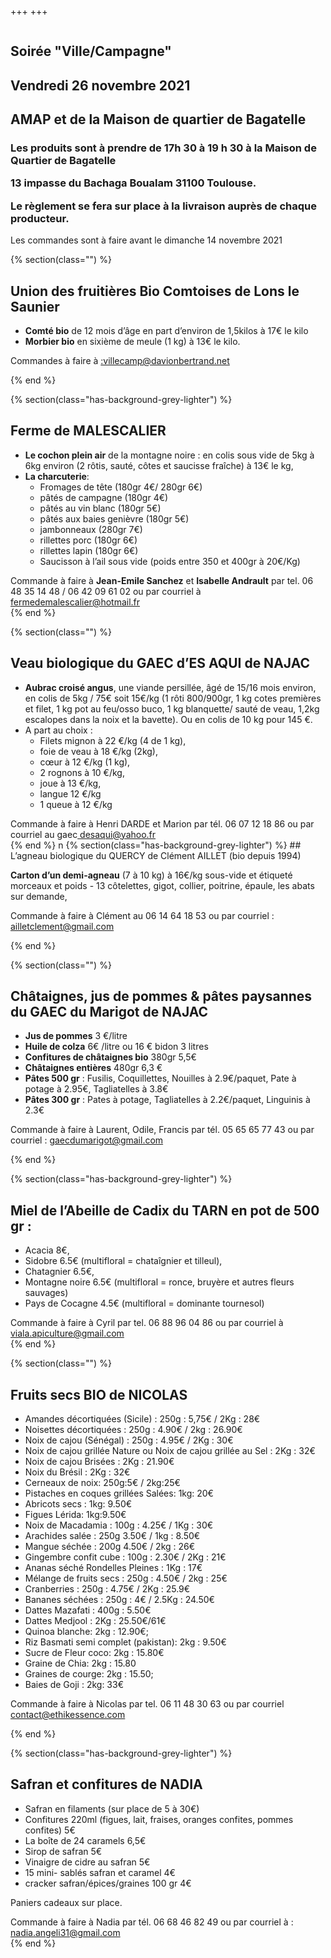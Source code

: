 +++
+++

<section class="section hero">
<div class="hero-body">
<div class="container">
<div class="columns is-desktop">
<div class="column is-8 is-offset-2 content has-text-centered">

<h1 class="title is-1"> Soirée "Ville/Campagne" <br/>
</h1>

<h2> Vendredi 26 novembre 2021 </h2>
<h2> AMAP et de la Maison de quartier de Bagatelle </h2>

<h3>
Les produits sont à prendre de 17h 30 à 19 h 30 à la Maison de Quartier de Bagatelle

13 impasse du Bachaga Boualam 31100 Toulouse.

Le règlement se fera sur place à la livraison auprès de chaque producteur.

</h3>
<div class="notification is-danger">
Les commandes sont à faire avant le  dimanche 14 novembre 2021
</div>

</div>
</div>
</div>
</div>
</section>


{% section(class="") %}
## Union des fruitières Bio Comtoises de Lons le Saunier

- **Comté bio** de 12 mois d’âge en part d’environ de 1,5kilos à 17€ le kilo
- **Morbier bio** en sixième de meule (1 kg) à 13€ le kilo.

<div class="box is-primary">
 Commandes à faire à  <a href="mailto:villecamp@davionbertrand.net"> :villecamp@davionbertrand.net </a>
</div>


{% end %}

{% section(class="has-background-grey-lighter") %}
## Ferme de MALESCALIER

- **Le cochon plein air** de la montagne noire : en colis sous vide de 5kg à 6kg environ (2 rôtis, sauté, côtes et saucisse fraîche) à 13€ le kg,
- **La charcuterie**:
    - Fromages de tête (180gr 4€/ 280gr 6€)
    - pâtés de campagne (180gr 4€)
    - pâtés au vin blanc (180gr 5€)
    - pâtés aux baies genièvre (180gr 5€)
    - jambonneaux (280gr 7€)
    - rillettes porc (180gr 6€)
    - rillettes lapin (180gr 6€)
    - Saucisson à l’ail  sous vide (poids entre 350 et 400gr à 20€/Kg)

<div class="box is-primary">
Commande à faire à <b>Jean-Emile Sanchez</b>  et <b>Isabelle Andrault</b> par tel. 06 48 35 14 48 / 06 42 09 61 02 ou par courriel à <a href="mailto:fermedemalescalier@hotmail.fr"> fermedemalescalier@hotmail.fr </a>
</div>
{% end %}

{% section(class="") %}
## Veau biologique du GAEC d’ES AQUI de NAJAC

- **Aubrac croisé angus**, une viande persillée, âgé de 15/16 mois environ, en colis de 5kg / 75€ soit 15€/kg (1 rôti 800/900gr, 1 kg cotes premières et filet, 1 kg pot au feu/osso buco, 1 kg blanquette/ sauté de veau, 1,2kg escalopes dans la noix et la bavette). Ou en colis de 10 kg pour 145 €.
- A part au choix :
    - Filets mignon à 22 €/kg (4 de 1 kg),
    - foie de veau à 18 €/kg (2kg),
    - cœur à 12 €/kg (1 kg),
    - 2 rognons à 10 €/kg,
    - joue à 13 €/kg,
    - langue 12 €/kg
    - 1 queue à 12 €/kg

<div class="box is-primary">
Commande à faire à Henri DARDE et Marion par tél. 06 07 12 18 86 ou par courriel au gaec<a href="mailto:desaqui@yahoo.fr"> desaqui@yahoo.fr </a>
</div>
{% end %}
n
{% section(class="has-background-grey-lighter") %}
## L’agneau biologique du QUERCY de Clément AILLET (bio depuis 1994)

**Carton d’un demi-agneau** (7 à 10 kg) à 16€/kg sous-vide et étiqueté morceaux et poids - 13 côtelettes, gigot, collier, poitrine, épaule, les abats sur demande,

<div class="box is-primary">
Commande à faire à Clément au 06 14 64 18 53 ou par courriel : <a href="mailto:ailletclement@gmail.com"> ailletclement@gmail.com </a>
</div>

{% end %}

{% section(class="") %}
## Châtaignes, jus de pommes & pâtes paysannes du GAEC du Marigot de NAJAC
- **Jus de pommes** 3 €/litre
- **Huile de colza** 6€ /litre ou 16 € bidon 3 litres
- **Confitures de châtaignes bio** 380gr 5,5€
- **Châtaignes entières** 480gr 6,3 €
- **Pâtes	500 gr** : Fusilis, Coquillettes, Nouilles à 2.9€/paquet, Pate à potage à 2.95€,  Tagliatelles à 3.8€
- **Pâtes  300 gr** : Pates à potage, Tagliatelles à 2.2€/paquet,  Linguinis à 2.3€

<div class="box is-primary">
Commande à faire à Laurent, Odile, Francis par tél. 05 65 65 77 43 ou par courriel : <a href="mailto:gaecdumarigot@gmail.com" > gaecdumarigot@gmail.com </a>
</div>

{% end %}

{% section(class="has-background-grey-lighter") %}
## Miel de l’Abeille de Cadix du TARN en pot de 500 gr :
- Acacia 8€,
- Sidobre 6.5€ (multifloral = chataîgnier et tilleul),
- Chatagnier 6.5€,
- Montagne noire 6.5€ (multifloral = ronce, bruyère et autres fleurs sauvages)
- Pays de Cocagne 4.5€ (multifloral = dominante tournesol)

<div class="box is-primary">
Commande à faire à Cyril par tel. 06 88 96 04 86 ou par courriel à <a href="mailto:viala.apiculture@gmail.com">viala.apiculture@gmail.com </a>
</div>
{% end %}

{% section(class="") %}
## Fruits secs BIO de NICOLAS

- Amandes décortiquées (Sicile) : 250g : 5,75€ / 2Kg : 28€
- Noisettes décortiquées : 250g : 4.90€ / 2kg : 26.90€
- Noix de cajou (Sénégal) : 250g : 4.95€ / 2Kg : 30€
- Noix de cajou grillée Nature ou Noix de cajou grillée au Sel : 2Kg : 32€
- Noix de cajou Brisées : 2Kg : 21.90€
- Noix du Brésil : 2Kg : 32€
- Cerneaux de noix: 250g:5€ / 2kg:25€
- Pistaches en coques grillées Salées: 1kg: 20€
- Abricots secs : 1kg: 9.50€
- Figues Lérida: 1kg:9.50€
- Noix de Macadamia : 100g : 4.25€ / 1Kg : 30€
- Arachides salée : 250g 3.50€ / 1kg : 8.50€
- Mangue séchée : 200g 4.50€ / 2kg : 26€
- Gingembre confit cube : 100g : 2.30€ / 2Kg : 21€
- Ananas séché Rondelles Pleines : 1Kg : 17€
- Mélange de fruits secs : 250g : 4.50€ / 2kg : 25€
- Cranberries : 250g : 4.75€ / 2Kg : 25.9€
- Bananes séchées : 250g : 4€ / 2.5Kg : 24.50€
- Dattes Mazafati : 400g : 5.50€
- Dattes Medjool : 2Kg : 25.50€/61€
- Quinoa blanche: 2kg : 12.90€;
- Riz Basmati semi complet (pakistan): 2kg : 9.50€
- Sucre de Fleur coco: 2kg : 15.80€
- Graine de Chia: 2kg : 15.80
- Graines de courge: 2kg : 15.50;
- Baies de Goji : 2kg: 33€

<div class="box is-primary">
Commande à faire à Nicolas par tel. 06 11 48 30 63 ou par courriel <a href="mailto:contact@ethikessence.com"> contact@ethikessence.com </a>
</div>

{% end %}

{% section(class="has-background-grey-lighter") %}
## Safran et confitures de NADIA

- Safran en filaments (sur place de 5 à 30€)
- Confitures 220ml (figues, lait, fraises, oranges confites, pommes confites) 5€
- La boîte de 24 caramels 6,5€
- Sirop de safran 5€
- Vinaigre de cidre au safran 5€
- 15 mini- sablés safran et caramel 4€
- cracker safran/épices/graines 100 gr 4€

Paniers cadeaux sur place.
<div class="box is-primary">
Commande à faire à Nadia par tél. 06 68 46 82 49 ou par courriel à : <a href="maito:nadia.angeli31@gmail.com"> nadia.angeli31@gmail.com </a>
</div>
{% end %}


